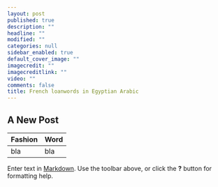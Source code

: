 ```yaml
---
layout: post
published: true
description: ""
headline: ""
modified: ""
categories: null
sidebar_enabled: true
default_cover_image: ""
imagecredit: ""
imagecreditlink: ""
video: ""
comments: false
title: French loanwords in Egyptian Arabic
---
```


## A New Post

Fashion|Word
:-|:-
bla|bla

Enter text in [Markdown](http://daringfireball.net/projects/markdown/). Use the toolbar above, or click the **?** button for formatting help.
